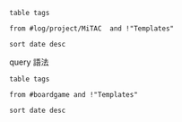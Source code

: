 ```dataview
table tags

from #log/project/MiTAC  and !"Templates" 

sort date desc
```

query 語法

```
table tags

from #boardgame and !"Templates"

sort date desc
```